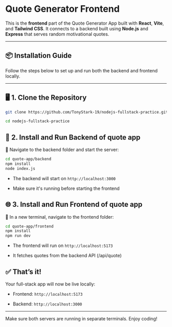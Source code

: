 # Quote Generator Frontend

This is the **frontend** part of the Quote Generator App built with **React**, **Vite**, and **Tailwind CSS**. It connects to a backend built using **Node.js** and **Express** that serves random motivational quotes.

---

## 📦 Installation Guide

Follow the steps below to set up and run both the backend and frontend locally.

---

## 🖥️ 1. Clone the Repository

```bash
git clone https://github.com/TonyStark-19/nodejs-fullstack-practice.git

cd nodejs-fullstack-practice
```

## 🧩 2. Install and Run Backend of quote app

📁 Navigate to the backend folder and start the server:

```bash
cd quote-app/backend
npm install
node index.js
```

- The backend will start on `http://localhost:3000`

- Make sure it's running before starting the frontend

## 🌐 3. Install and Run Frontend of quote app

📁 In a new terminal, navigate to the frontend folder:

```bash
cd quote-app/frontend
npm install
npm run dev
```

- The frontend will run on `http://localhost:5173`

- It fetches quotes from the backend API (/api/quote)

## ✅ That’s it!

Your full-stack app will now be live locally:

- Frontend: `http://localhost:5173`

- Backend: `http://localhost:3000`

--- 

Make sure both servers are running in separate terminals. Enjoy coding!